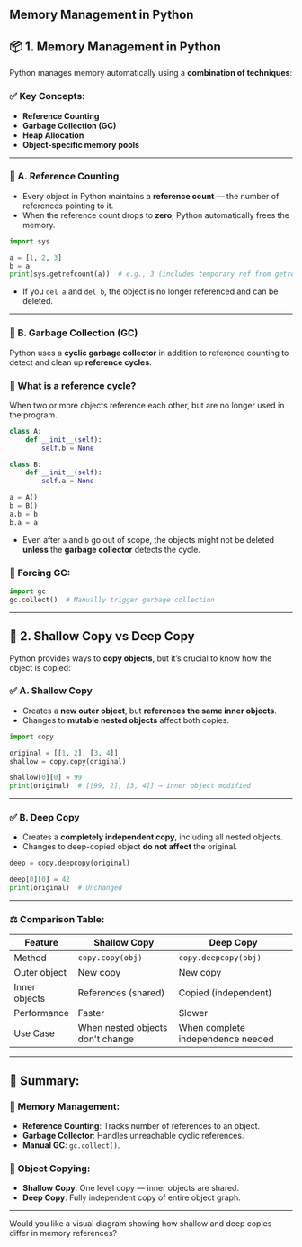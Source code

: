 ## Memory Management in Python

## 📦 1. **Memory Management in Python**

Python manages memory automatically using a **combination of techniques**:

### ✅ Key Concepts:

- **Reference Counting**
- **Garbage Collection (GC)**
- **Heap Allocation**
- **Object-specific memory pools**

---

### 🧮 A. **Reference Counting**

- Every object in Python maintains a **reference count** — the number of references pointing to it.
- When the reference count drops to **zero**, Python automatically frees the memory.

```python
import sys

a = [1, 2, 3]
b = a
print(sys.getrefcount(a))  # e.g., 3 (includes temporary ref from getrefcount)

```

- If you `del a` and `del b`, the object is no longer referenced and can be deleted.

---

### 🧹 B. **Garbage Collection (GC)**

Python uses a **cyclic garbage collector** in addition to reference counting to detect and clean up **reference cycles**.

### 📌 What is a reference cycle?

When two or more objects reference each other, but are no longer used in the program.

```python
class A:
    def __init__(self):
        self.b = None

class B:
    def __init__(self):
        self.a = None

a = A()
b = B()
a.b = b
b.a = a

```

- Even after `a` and `b` go out of scope, the objects might not be deleted **unless** the **garbage collector** detects the cycle.

### 🔧 Forcing GC:

```python
import gc
gc.collect()  # Manually trigger garbage collection

```

---

## 🧭 2. **Shallow Copy vs Deep Copy**

Python provides ways to **copy objects**, but it’s crucial to know how the object is copied:

### ✅ A. Shallow Copy

- Creates a **new outer object**, but **references the same inner objects**.
- Changes to **mutable nested objects** affect both copies.

```python
import copy

original = [[1, 2], [3, 4]]
shallow = copy.copy(original)

shallow[0][0] = 99
print(original)  # [[99, 2], [3, 4]] → inner object modified

```

---

### ✅ B. Deep Copy

- Creates a **completely independent copy**, including all nested objects.
- Changes to deep-copied object **do not affect** the original.

```python
deep = copy.deepcopy(original)

deep[0][0] = 42
print(original)  # Unchanged

```

---

### ⚖️ Comparison Table:

| Feature | Shallow Copy | Deep Copy |
| --- | --- | --- |
| Method | `copy.copy(obj)` | `copy.deepcopy(obj)` |
| Outer object | New copy | New copy |
| Inner objects | References (shared) | Copied (independent) |
| Performance | Faster | Slower |
| Use Case | When nested objects don't change | When complete independence needed |

---

## 🧠 Summary:

### 🔹 Memory Management:

- **Reference Counting**: Tracks number of references to an object.
- **Garbage Collector**: Handles unreachable cyclic references.
- **Manual GC**: `gc.collect()`.

### 🔹 Object Copying:

- **Shallow Copy**: One level copy — inner objects are shared.
- **Deep Copy**: Fully independent copy of entire object graph.

---

Would you like a visual diagram showing how shallow and deep copies differ in memory references?